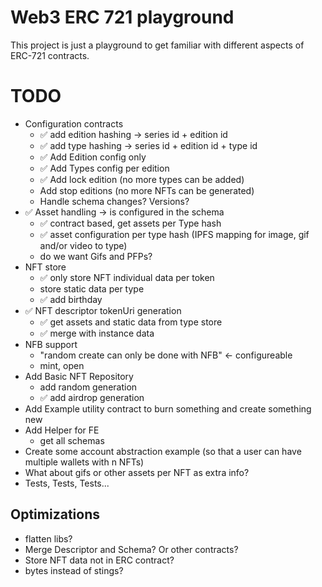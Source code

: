 # Web3 ERC 721 playground

This project is just a playground to get familiar with different aspects of ERC-721 contracts.

# TODO

- Configuration contracts
  - ✅ add edition hashing -> series id + edition id
  - ✅ add type hashing -> series id + edition id + type id
  - ✅ Add Edition config only
  - ✅ Add Types config per edition
  - ✅ Add lock edition (no more types can be added)
  - Add stop editions (no more NFTs can be generated)
  - Handle schema changes? Versions?
- ✅ Asset handling -> is configured in the schema
  - ✅ contract based, get assets per Type hash
  - ✅ asset configuration per type hash (IPFS mapping for image, gif and/or video to type)
  - do we want Gifs and PFPs?
- NFT store
  - ✅ only store NFT individual data per token
  - store static data per type
  - ✅ add birthday
- ✅ NFT descriptor tokenUri generation
  - ✅ get assets and static data from type store
  - ✅ merge with instance data
- NFB support
  - "random create can only be done with NFB" <- configureable
  - mint, open
- Add Basic NFT Repository
  - add random generation
  - ✅ add airdrop generation
- Add Example utility contract to burn something and create something new
- Add Helper for FE
  - get all schemas
- Create some account abstraction example (so that a user can have multiple wallets with n NFTs)
- What about gifs or other assets per NFT as extra info?
- Tests, Tests, Tests...

## Optimizations

- flatten libs?
- Merge Descriptor and Schema? Or other contracts?
- Store NFT data not in ERC contract?
- bytes instead of stings?

